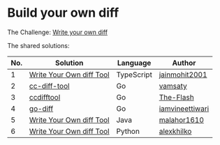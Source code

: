 # Build your own diff

The Challenge: [Write your own diff](https://codingchallenges.fyi/challenges/challenge-diff)

The shared solutions:

| No. | Solution | Language | Author |
|-----|----------|----------|--------|
| 1 | [Write Your Own diff Tool](https://github.com/jainmohit2001/coding-challenges/tree/master/src/13) | TypeScript | [jainmohit2001](https://github.com/jainmohit2001) |
| 2 | [cc-diff-tool](https://github.com/vamsaty/cc-diff-tool) | Go | [vamsaty](https://github.com/vamsaty) |
| 3 | [ccdifftool](https://github.com/The-Flash/ccdifftool) | Go | [The-Flash](https://github.com/The-Flash) |
| 4 | [go-diff](https://github.com/iamvineettiwari/go-diff) | Go | [iamvineettiwari](https://github.com/iamvineettiwari) |
| 5 | [Write Your Own diff Tool](https://github.com/malahor1610/Differ) | Java | [malahor1610](https://github.com/malahor1610) |
| 6 | [Write Your Own diff Tool](https://github.com/alexkhilko/diff) | Python | [alexkhilko](https://github.com/alexkhilko) |
